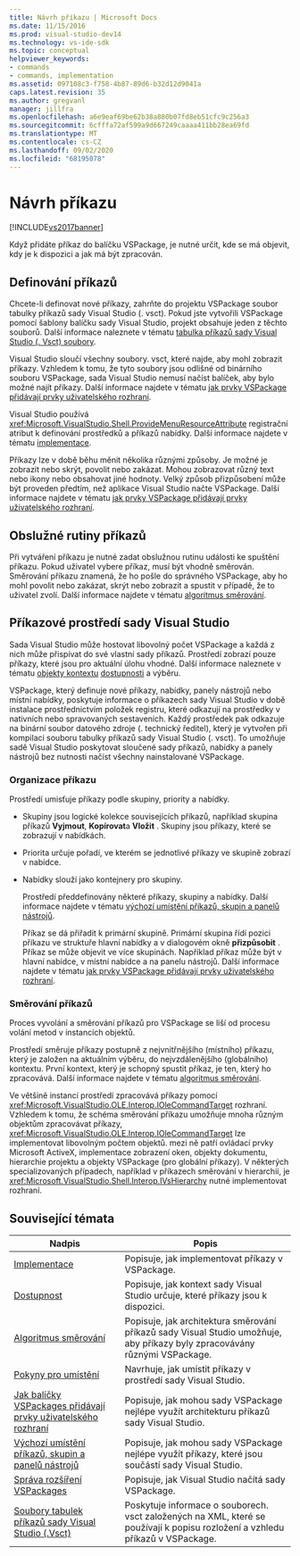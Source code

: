 ```yaml
---
title: Návrh příkazu | Microsoft Docs
ms.date: 11/15/2016
ms.prod: visual-studio-dev14
ms.technology: vs-ide-sdk
ms.topic: conceptual
helpviewer_keywords:
- commands
- commands, implementation
ms.assetid: 097108c3-f758-4b87-89d6-b32d12d9041a
caps.latest.revision: 35
ms.author: gregvanl
manager: jillfra
ms.openlocfilehash: a6e9eaf69be62b38a880b07fd8eb51cfc9c256a3
ms.sourcegitcommit: 6cfffa72af599a9d667249caaaa411bb28ea69fd
ms.translationtype: MT
ms.contentlocale: cs-CZ
ms.lasthandoff: 09/02/2020
ms.locfileid: "68195078"
---
```

# <a name="command-design"></a>Návrh příkazu
[!INCLUDE[vs2017banner](../../includes/vs2017banner.md)]

Když přidáte příkaz do balíčku VSPackage, je nutné určit, kde se má objevit, kdy je k dispozici a jak má být zpracován.  
  
## <a name="defining-commands"></a>Definování příkazů  
 Chcete-li definovat nové příkazy, zahrňte do projektu VSPackage soubor tabulky příkazů sady Visual Studio (. vsct). Pokud jste vytvořili VSPackage pomocí šablony balíčku sady Visual Studio, projekt obsahuje jeden z těchto souborů. Další informace naleznete v tématu [tabulka příkazů sady Visual Studio (. Vsct) soubory](../../extensibility/internals/visual-studio-command-table-dot-vsct-files.md).  
  
 Visual Studio sloučí všechny soubory. vsct, které najde, aby mohl zobrazit příkazy. Vzhledem k tomu, že tyto soubory jsou odlišné od binárního souboru VSPackage, sada Visual Studio nemusí načíst balíček, aby bylo možné najít příkazy. Další informace najdete v tématu [jak prvky VSPackage přidávají prvky uživatelského rozhraní](../../extensibility/internals/how-vspackages-add-user-interface-elements.md).  
  
 Visual Studio používá <xref:Microsoft.VisualStudio.Shell.ProvideMenuResourceAttribute> registrační atribut k definování prostředků a příkazů nabídky. Další informace najdete v tématu [implementace](../../extensibility/internals/command-implementation.md).  
  
 Příkazy lze v době běhu měnit několika různými způsoby. Je možné je zobrazit nebo skrýt, povolit nebo zakázat. Mohou zobrazovat různý text nebo ikony nebo obsahovat jiné hodnoty. Velký způsob přizpůsobení může být proveden předtím, než aplikace Visual Studio načte VSPackage. Další informace najdete v tématu [jak prvky VSPackage přidávají prvky uživatelského rozhraní](../../extensibility/internals/how-vspackages-add-user-interface-elements.md).  
  
## <a name="command-handlers"></a>Obslužné rutiny příkazů  
 Při vytváření příkazu je nutné zadat obslužnou rutinu události ke spuštění příkazu. Pokud uživatel vybere příkaz, musí být vhodně směrován. Směrování příkazu znamená, že ho pošle do správného VSPackage, aby ho mohl povolit nebo zakázat, skrýt nebo zobrazit a spustit v případě, že to uživatel zvolí. Další informace najdete v tématu [algoritmus směrování](../../extensibility/internals/command-routing-algorithm.md).  
  
## <a name="the-visual-studio-command-environment"></a>Příkazové prostředí sady Visual Studio  
 Sada Visual Studio může hostovat libovolný počet VSPackage a každá z nich může přispívat do své vlastní sady příkazů. Prostředí zobrazí pouze příkazy, které jsou pro aktuální úlohu vhodné. Další informace naleznete v tématu [objekty kontextu](../../extensibility/internals/selection-context-objects.md) [dostupnosti](../../extensibility/internals/command-availability.md) a výběru.  
  
 VSPackage, který definuje nové příkazy, nabídky, panely nástrojů nebo místní nabídky, poskytuje informace o příkazech sady Visual Studio v době instalace prostřednictvím položek registru, které odkazují na prostředky v nativních nebo spravovaných sestaveních. Každý prostředek pak odkazuje na binární soubor datového zdroje (. technický ředitel), který je vytvořen při kompilaci souboru tabulky příkazů sady Visual Studio (. vsct). To umožňuje sadě Visual Studio poskytovat sloučené sady příkazů, nabídky a panely nástrojů bez nutnosti načíst všechny nainstalované VSPackage.  
  
### <a name="command-organization"></a>Organizace příkazu  
 Prostředí umisťuje příkazy podle skupiny, priority a nabídky.  
  
- Skupiny jsou logické kolekce souvisejících příkazů, například skupina příkazů **Vyjmout**, **Kopírovat**a **Vložit** . Skupiny jsou příkazy, které se zobrazují v nabídkách.  
  
- Priorita určuje pořadí, ve kterém se jednotlivé příkazy ve skupině zobrazí v nabídce.  
  
- Nabídky slouží jako kontejnery pro skupiny.  
  
  Prostředí předdefinovány některé příkazy, skupiny a nabídky. Další informace najdete v tématu [výchozí umístění příkazů, skupin a panelů nástrojů](../../extensibility/internals/default-command-group-and-toolbar-placement.md).  
  
  Příkaz se dá přiřadit k primární skupině. Primární skupina řídí pozici příkazu ve struktuře hlavní nabídky a v dialogovém okně **přizpůsobit** . Příkaz se může objevit ve více skupinách. Například příkaz může být v hlavní nabídce, v místní nabídce a na panelu nástrojů. Další informace najdete v tématu [jak prvky VSPackage přidávají prvky uživatelského rozhraní](../../extensibility/internals/how-vspackages-add-user-interface-elements.md).  
  
### <a name="command-routing"></a>Směrování příkazů  
 Proces vyvolání a směrování příkazů pro VSPackage se liší od procesu volání metod v instancích objektů.  
  
 Prostředí směruje příkazy postupně z nejvnitřnějšího (místního) příkazu, který je založen na aktuálním výběru, do nejvzdálenějšího (globálního) kontextu. První kontext, který je schopný spustit příkaz, je ten, který ho zpracovává. Další informace najdete v tématu [algoritmus směrování](../../extensibility/internals/command-routing-algorithm.md).  
  
 Ve většině instancí prostředí zpracovává příkazy pomocí <xref:Microsoft.VisualStudio.OLE.Interop.IOleCommandTarget> rozhraní. Vzhledem k tomu, že schéma směrování příkazu umožňuje mnoha různým objektům zpracovávat příkazy, <xref:Microsoft.VisualStudio.OLE.Interop.IOleCommandTarget> lze implementovat libovolným počtem objektů. mezi ně patří ovládací prvky Microsoft ActiveX, implementace zobrazení oken, objekty dokumentu, hierarchie projektu a objekty VSPackage (pro globální příkazy). V některých specializovaných případech, například v příkazech směrování v hierarchii, je <xref:Microsoft.VisualStudio.Shell.Interop.IVsHierarchy> nutné implementovat rozhraní.  
  
## <a name="related-topics"></a>Související témata  
  
|Nadpis|Popis|  
|-----------|-----------------|  
|[Implementace](../../extensibility/internals/command-implementation.md)|Popisuje, jak implementovat příkazy v VSPackage.|  
|[Dostupnost](../../extensibility/internals/command-availability.md)|Popisuje, jak kontext sady Visual Studio určuje, které příkazy jsou k dispozici.|  
|[Algoritmus směrování](../../extensibility/internals/command-routing-algorithm.md)|Popisuje, jak architektura směrování příkazů sady Visual Studio umožňuje, aby příkazy byly zpracovávány různými VSPackage.|  
|[Pokyny pro umístění](../../extensibility/internals/command-placement-guidelines.md)|Navrhuje, jak umístit příkazy v prostředí sady Visual Studio.|  
|[Jak balíčky VSPackages přidávají prvky uživatelského rozhraní](../../extensibility/internals/how-vspackages-add-user-interface-elements.md)|Popisuje, jak mohou sady VSPackage nejlépe využít architekturu příkazů sady Visual Studio.|  
|[Výchozí umístění příkazů, skupin a panelů nástrojů](../../extensibility/internals/default-command-group-and-toolbar-placement.md)|Popisuje, jak mohou sady VSPackage nejlépe využít příkazy, které jsou součástí sady Visual Studio.|  
|[Správa rozšíření VSPackages](../../extensibility/managing-vspackages.md)|Popisuje, jak Visual Studio načítá sady VSPackage.|  
|[Soubory tabulek příkazů sady Visual Studio (.Vsct)](../../extensibility/internals/visual-studio-command-table-dot-vsct-files.md)|Poskytuje informace o souborech. vsct založených na XML, které se používají k popisu rozložení a vzhledu příkazů v VSPackage.|
